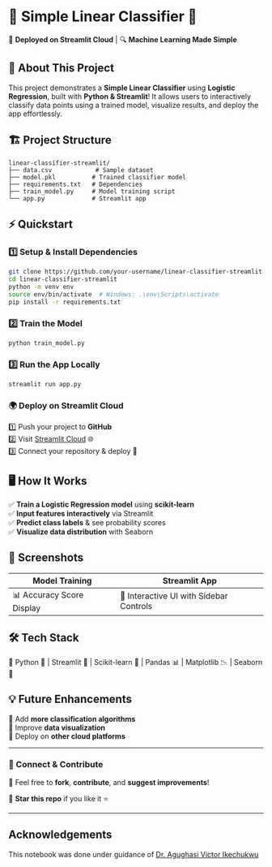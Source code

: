 # 🎯 Simple Linear Classifier 🌟  

🚀 **Deployed on Streamlit Cloud** | 🔍 **Machine Learning Made Simple**  

## 📌 About This Project  
This project demonstrates a **Simple Linear Classifier** using **Logistic Regression**, built with **Python & Streamlit**! It allows users to interactively classify data points using a trained model, visualize results, and deploy the app effortlessly.  

## 🏗️ Project Structure  
```
linear-classifier-streamlit/
├── data.csv            # Sample dataset  
├── model.pkl          # Trained classifier model  
├── requirements.txt   # Dependencies  
├── train_model.py     # Model training script  
└── app.py             # Streamlit app  
```

## ⚡ Quickstart  

### 1️⃣ Setup & Install Dependencies  
```bash
git clone https://github.com/your-username/linear-classifier-streamlit.git  
cd linear-classifier-streamlit  
python -m venv env  
source env/bin/activate  # Windows: .\env\Scripts\activate  
pip install -r requirements.txt  
```

### 2️⃣ Train the Model  
```bash
python train_model.py  
```

### 3️⃣ Run the App Locally  
```bash
streamlit run app.py  
```

### 🌍 Deploy on Streamlit Cloud  
1️⃣ Push your project to **GitHub**  
2️⃣ Visit [Streamlit Cloud](https://streamlit.io/cloud) 🌐  
3️⃣ Connect your repository & deploy 🎉  

## 🖥️ How It Works  
✅ **Train a Logistic Regression model** using **scikit-learn**  
✅ **Input features interactively** via Streamlit  
✅ **Predict class labels** & see probability scores  
✅ **Visualize data distribution** with Seaborn  

## 📸 Screenshots  
| Model Training | Streamlit App |
|--------------|--------------|
| 📊 Accuracy Score Display | 🎨 Interactive UI with Sidebar Controls |

## 🛠️ Tech Stack  
🔹 Python 🐍 | Streamlit 🎈 | Scikit-learn 🤖 | Pandas 📊 | Matplotlib 📉 | Seaborn 🎨  

## 💡 Future Enhancements  
🔹 Add **more classification algorithms**  
🔹 Improve **data visualization**  
🔹 Deploy on **other cloud platforms**  

---

### 🔗 Connect & Contribute  
🤝 Feel free to **fork**, **contribute**, and **suggest improvements**!  

🎯 **Star this repo** if you like it ⭐  

---

<h2>Acknowledgements</h2>
<p>This notebook was done under guidance of  <a href="https://github.com/Victor-Ikechukwu">Dr. Agughasi Victor Ikechukwu</a></p>
